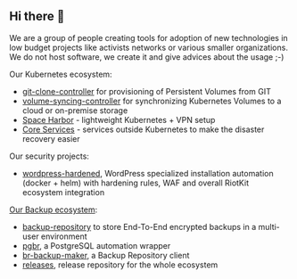 ## Hi there 👋

We are a group of people creating tools for adoption of new technologies in low budget projects like activists networks or various smaller organizations. We do not host software, we create it and give advices about the usage ;-)

Our Kubernetes ecosystem:
- [git-clone-controller](https://github.com/riotkit-org/git-clone-controller) for provisioning of Persistent Volumes from GIT
- [volume-syncing-controller](https://github.com/riotkit-org/volume-syncing-controller) for synchronizing Kubernetes Volumes to a cloud or on-premise storage
- [Space Harbor](https://github.com/riotkit-org/k3s-space-harbor) - lightweight Kubernetes + VPN setup
- [Core Services](https://github.com/riotkit-org/core-services) - services outside Kubernetes to make the disaster recovery easier

Our security projects:
- [wordpress-hardened](https://github.com/riotkit-org/wordpress-hardened), WordPress specialized installation automation (docker + helm) with hardening rules, WAF and overall RiotKit ecosystem integration

[Our Backup ecosystem](https://github.com/riotkit-org/backup-ecosystem-releases):
- [backup-repository](https://github.com/riotkit-org/backup-repository) to store End-To-End encrypted backups in a multi-user environment
- [pgbr](https://github.com/riotkit-org/br-pgbr), a PostgreSQL automation wrapper
- [br-backup-maker](https://github.com/riotkit-org/br-backup-maker), a Backup Repository client
- [releases](https://github.com/riotkit-org/backup-ecosystem-releases), release repository for the whole ecosystem
